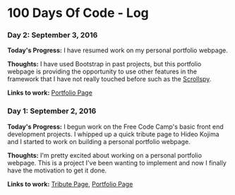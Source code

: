 # 100 Days Of Code - Log

### Day 2: September 3, 2016
**Today's Progress:** I have resumed work on my personal portfolio webpage. 

**Thoughts:** I have used Bootstrap in past projects, but this portfolio webpage is providing the opportunity to use other features in the framework that I have not really touched before such as the [Scrollspy](http://getbootstrap.com/javascript/#scrollspy).

**Links to work:** [Portfolio Page](http://codepen.io/townsean/full/WGNWbG/)

### Day 1: September 2, 2016
**Today's Progress:** I begun work on the Free Code Camp's basic front end development projects.  I whipped up a quick tribute page to Hideo Kojima and I started to work on building a personal portfolio webpage.

**Thoughts:** I'm pretty excited about working on a personal portfolio webpage.  This is a project I've been wanting to implement and now I finally have the motivation to get it done.

**Links to work:** [Tribute Page](http://codepen.io/townsean/full/LRYPYN/), [Portfolio Page](http://codepen.io/townsean/full/WGNWbG/)

